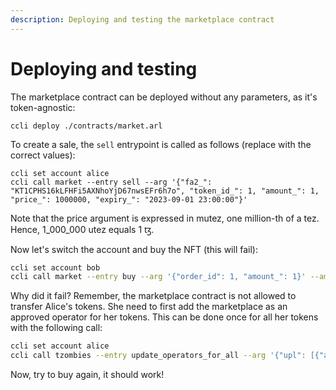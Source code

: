 ```yaml
---
description: Deploying and testing the marketplace contract
---
```


# Deploying and testing

The marketplace contract can be deployed without any parameters, as it's token-agnostic:

```
ccli deploy ./contracts/market.arl
```

To create a sale, the `sell` entrypoint is called as follows (replace with the correct values):&#x20;

```
ccli set account alice
ccli call market --entry sell --arg '{"fa2_": "KT1CPHS16kLFHFi5AXNhoYjD67nwsEFr6h7o", "token_id_": 1, "amount_": 1, "price_": 1000000, "expiry_": "2023-09-01 23:00:00"}'
```

Note that the price argument is expressed in mutez, one million-th of a tez. Hence, 1\_000\_000 utez equals 1 ꜩ.

Now let's switch the account and buy the NFT (this will fail):&#x20;

```bash
ccli set account bob
ccli call market --entry buy --arg '{"order_id": 1, "amount_": 1}' --amount 1tz
```

Why did it fail? Remember, the marketplace contract is not allowed to transfer Alice's tokens. She need to first add the marketplace as an approved operator for her tokens. This can be done once for all her tokens with the following call:&#x20;

```bash
ccli set account alice
ccli call tzombies --entry update_operators_for_all --arg '{"upl": [{"add_for_all": "KT1Cj7TkHogPa2SxkqhTvoGK4WkrK3WGa4RW"}]}'
```

Now, try to buy again, it should work!

